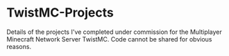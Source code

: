 # TwistMC-Projects
Details of the projects I've completed under commission for the Multiplayer Minecraft Network Server TwistMC. Code cannot be shared for obvious reasons.
